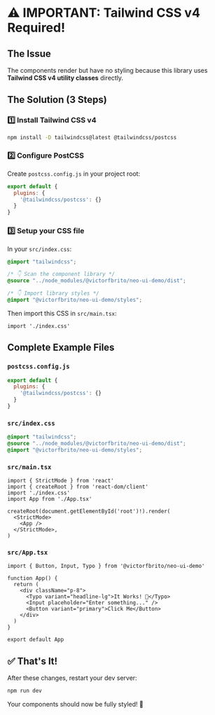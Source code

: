 # ⚠️ IMPORTANT: Tailwind CSS v4 Required!

## The Issue

The components render but have no styling because this library uses **Tailwind CSS v4 utility classes** directly.

## The Solution (3 Steps)

### 1️⃣ Install Tailwind CSS v4

```bash
npm install -D tailwindcss@latest @tailwindcss/postcss
```

### 2️⃣ Configure PostCSS

Create `postcss.config.js` in your project root:

```js
export default {
  plugins: {
    '@tailwindcss/postcss': {}
  }
}
```

### 3️⃣ Setup your CSS file

In your `src/index.css`:

```css
@import "tailwindcss";

/* 👇 Scan the component library */
@source "../node_modules/@victorfbrito/neo-ui-demo/dist";

/* 👇 Import library styles */
@import "@victorfbrito/neo-ui-demo/styles";
```

Then import this CSS in `src/main.tsx`:

```tsx
import './index.css'
```

## Complete Example Files

### `postcss.config.js`
```js
export default {
  plugins: {
    '@tailwindcss/postcss': {}
  }
}
```

### `src/index.css`
```css
@import "tailwindcss";
@source "../node_modules/@victorfbrito/neo-ui-demo/dist";
@import "@victorfbrito/neo-ui-demo/styles";
```

### `src/main.tsx`
```tsx
import { StrictMode } from 'react'
import { createRoot } from 'react-dom/client'
import './index.css'
import App from './App.tsx'

createRoot(document.getElementById('root')!).render(
  <StrictMode>
    <App />
  </StrictMode>,
)
```

### `src/App.tsx`
```tsx
import { Button, Input, Typo } from '@victorfbrito/neo-ui-demo'

function App() {
  return (
    <div className="p-8">
      <Typo variant="headline-lg">It Works! 🎉</Typo>
      <Input placeholder="Enter something..." />
      <Button variant="primary">Click Me</Button>
    </div>
  )
}

export default App
```

## ✅ That's It!

After these changes, restart your dev server:

```bash
npm run dev
```

Your components should now be fully styled! 🎨

